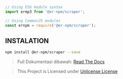 <!-- MARKDOWN-AUTO-DOCS:START (CODE:src=./install.js) -->
<!-- The below code snippet is automatically added from ./install.js -->

```js
// Using ES6 module syntax
import ermp3 from '@er-npm/scraper';

// Using CommonJS modules
const ernpm = require('@er-npm/scraper');
```

<!-- MARKDOWN-AUTO-DOCS:END -->

## INSTALATION

<!-- MARKDOWN-AUTO-DOCS:START (CODE:src=./instalation.sh) -->
<!-- The below code snippet is automatically added from ./instalation.sh -->

```sh
npm install @er-npm/scraper --save
```

<!-- MARKD
> This Project is Licensed under [GNU General Public License](https://github.com/ErRickow/ApiNyaEr/blob/Er/LICENSE)OWN-AUTO-DOCS:END -->

> Full Dokumentasi dibawah:
> [Read The Docs](http://er-npm.rtfd.io/)

> This Project is Licensed under [Unlicense License](https://github.com/ErRickow/npm-yt/blob/master/license.txt)
